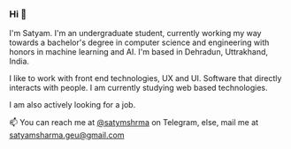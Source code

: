 <!--## Welcome to GitHub Pages

You can use the [editor on GitHub](https://github.com/satymshrma/satymshrma.github.io/edit/main/README.md) to maintain and preview the content for your website in Markdown files.

Whenever you commit to this repository, GitHub Pages will run [Jekyll](https://jekyllrb.com/) to rebuild the pages in your site, from the content in your Markdown files.

### Markdown

Markdown is a lightweight and easy-to-use syntax for styling your writing. It includes conventions for

```markdown
Syntax highlighted code block

# Header 1
## Header 2
### Header 3

- Bulleted
- List

1. Numbered
2. List

**Bold** and _Italic_ and `Code` text

[Link](url) and ![Image](src)
```

For more details see [GitHub Flavored Markdown](https://guides.github.com/features/mastering-markdown/).

### Jekyll Themes

Your Pages site will use the layout and styles from the Jekyll theme you have selected in your [repository settings](https://github.com/satymshrma/satymshrma.github.io/settings/pages). The name of this theme is saved in the Jekyll `_config.yml` configuration file.

### Support or Contact

Having trouble with Pages? Check out our [documentation](https://docs.github.com/categories/github-pages-basics/) or [contact support](https://support.github.com/contact) and we’ll help you sort it out.
-->
### Hi 👋

I'm Satyam. I'm an undergraduate student, currently working my way towards a bachelor's degree in computer science and engineering with honors in machine learning and AI. I'm based in Dehradun, Uttrakhand, India. 

I like to work with front end technologies, UX and UI. Software that directly interacts with people.
I am currently studying web based technologies.

I am also actively looking for a job.

📫 You can reach me at [@satymshrma](https://t.me/satymshrma) on Telegram, else, mail me at satyamsharma.geu@gmail.com

<!--Below are my repositories. _(They are a bit messy, and at some places a little incomplete. But I'm working on it, so just bear with me for the while. <3)_-->
